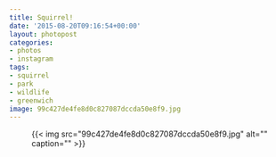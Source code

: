 ```yaml
---
title: Squirrel!
date: '2015-08-20T09:16:54+00:00'
layout: photopost
categories:
- photos
- instagram
tags:
- squirrel
- park
- wildlife
- greenwich
image: 99c427de4fe8d0c827087dccda50e8f9.jpg
---
```


<figure class="photo photo--square">
  {{< img src="99c427de4fe8d0c827087dccda50e8f9.jpg" alt="" caption="" >}}

</figure>




